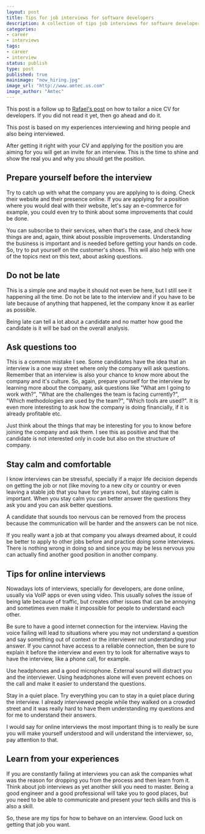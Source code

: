 ```yaml
---
layout: post
title: Tips for job interviews for software developers
description: A collection of tips job interviews for software developers. Go and get that position you want.
categories:
- career
- interviews
tags:
- career
- interview
status: publish
type: post
published: true
mainimage: "now_hiring.jpg"
image_url: "http://www.amtec.us.com"
image_author: "Amtec"
---
```


This post is a follow up to [Rafael's post](https://rafaelnexus.com/articles/5-tips-for-developers-cv/)
on how to tailor a nice CV for developers. If you did not read it yet, then go
ahead and do it.

This post is based on my experiences interviewing and hiring people and also
being interviewed.

After getting it right with your CV and applying for the position you are aiming
for you will get an invite for an interview. This is the time to shine and show
the real you and why you should get the position.

## Prepare yourself before the interview

Try to catch up with what the company you are applying to is doing. Check their
website and their presence online. If you are applying for a position where you
would deal with their website, let's say an e-commerce for example, you could
even try to think about some improvements that could be done.

You can subscribe to their services, when that's the case, and check how things
are and, again, think about possible improvements. Understanding the business
is important and is needed before getting your hands on code. So, try to put
yourself on the customer's shoes. This will also help with one of the topics
next on this text, about asking questions.

## Do not be late

This is a simple one and maybe it should not even be here, but I still see it
happening all the time. Do not be late to the interview and if you have to be
late because of anything that happened, let the company know it as earlier as
possible.

Being late can tell a lot about a candidate and no matter how good the candidate
is it will be bad on the overall analysis.

## Ask questions too

This is a common mistake I see. Some candidates have the idea that an interview
is a one way street where only the company will ask questions. Remember that an
interview is also your chance to know more about the company and it's culture.
So, again, prepare yourself for the interview by learning more about the company,
ask questions like "What am I going to work with?", "What are the challenges
the team is facing currently?", "Which methodologies are used by the team?",
"Which tools are used?". It is even more interesting to ask how the company is
doing financially, if it is already profitable etc.

Just think about the things that may be interesting for you to know before joining
the company and ask them. I see this as positive and that the candidate is not
interested only in code but also on the structure of company.

## Stay calm and comfortable

I know interviews can be stressful, specially if a major life decision depends
on getting the job or not (like moving to a new city or country or even leaving
a stable job that you have for years now), but staying calm is important. When
you stay calm you can better answer the questions they ask you and you can
ask better questions.

A candidate that sounds too nervous can be removed from the process because the
communication will be harder and the answers can be not nice.

If you really want a job at that company you always dreamed about, it could be
better to apply to other jobs before and practice doing some interviews. There
is nothing wrong in doing so and since you may be less nervous you can actually
find another good position in another company.

## Tips for online interviews

Nowadays lots of interviews, specially for developers, are done online, usually
via VoIP apps or even using video. This usually solves the issue of being late
because of traffic, but creates other issues that can be annoying and sometimes
even make it impossible for people to understand each other.

Be sure to have a good internet connection for the interview. Having the voice
failing will lead to situations where you may not understand a question and
say something out of context or the interviewer not understanding your answer.
If you cannot have access to a reliable connection, then be sure to explain it
before the interview and even try to look for alternative ways to have the
interview, like a phone call, for example.

Use headphones and a good microphone. External sound will distract you and the
interviewer. Using headphones alone will even prevent echoes on the call and
make it easier to understand the questions.

Stay in a quiet place. Try everything you can to stay in a quiet place during
the interview. I already interviewed people while they walked on a crowded
street and it was really hard to have them understanding my questions and for
me to understand their answers.

I would say for online interviews the most important thing is to really be sure
you will make yourself understood and will understand the interviewer, so, pay
attention to that.

## Learn from your experiences

If you are constantly failing at interviews you can ask the companies what was
the reason for dropping you from the process and then learn from it. Think about
job interviews as yet another skill you need to master. Being a good engineer
and a good professional will take you to good places, but you need to be able to
communicate and present your tech skills and this is also a skill.

So, these are my tips for how to behave on an interview. Good luck on getting
that job you want.
